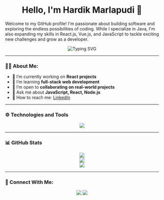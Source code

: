 <h1 align="center">Hello, I'm Hardik Marlapudi 👋</h1>
<p>Welcome to my GitHub profile! I'm passionate about building software and exploring the endless possibilities of coding. While I specialize in Java, I'm also expanding my skills in React.js, Vue.js, and JavaScript to tackle exciting new challenges and grow as a developer.</p>

<p align="center">
  <img src="https://readme-typing-svg.herokuapp.com?font=Fira+Code&duration=3000&pause=1000&color=1D9BF0&center=true&vCenter=true&width=435&lines=Aspiring+Software+Engineer;Web+and+App+Developer;Tech+Enthusiast+%F0%9F%92%BB" alt="Typing SVG" />
</p>

---

### 🧑‍💻 About Me:

- 🔭 I’m currently working on **React projects**
- 🌱 I’m learning **full-stack web development**
- 🤝 I’m open to **collaborating on real-world projects**
- 💬 Ask me about **JavaScript, React, Node.js**
- 📧 How to reach me: [LinkedIn](https://www.linkedin.com/in/hardik-marlapudi-b471ab307/)

---

### ⚙️ Technologies and Tools

<p align="center">
  <img src="https://skillicons.dev/icons?i=html,css,js,react,nodejs,express,mongodb,git,github,java,py,vscode" />
</p>

---

### 📊 GitHub Stats

<p align="center">
  <img src="https://github-readme-stats.vercel.app/api?username=HardikMarlapudi&show_icons=true&theme=tokyonight" />
  <br>
  <img src="https://github-readme-streak-stats.herokuapp.com/?user=HardikMarlapudi&theme=tokyonight" />
  <br>
  <img src="https://github-readme-stats.vercel.app/api/top-langs/?username=HardikMarlapudi&layout=compact&theme=tokyonight" />
</p>

---

### 🔗 Connect With Me:

<p align="center">
  <a href="https://www.linkedin.com/in/hardik-marlapudi-b471ab307/"><img src="https://img.shields.io/badge/LinkedIn-blue?style=for-the-badge&logo=linkedin&logoColor=white" /></a>
  <a href="mailto:hmarlapu@email.sc.edu"><img src="https://img.shields.io/badge/Gmail-red?style=for-the-badge&logo=gmail&logoColor=white" /></a>
</p>
